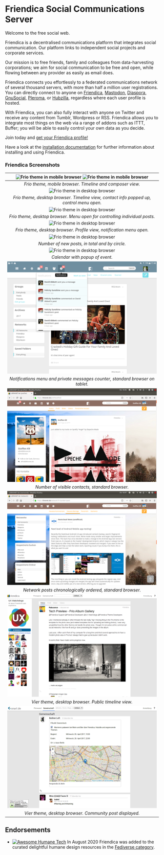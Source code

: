 Friendica Social Communications Server
======================================

Welcome to the free social web.

Friendica is a decentralised communications platform that integrates social communication. Our platform links to independent social projects and corporate services.

Our mission is to free friends, family and colleagues from data-harvesting corporations; we aim for social communication to be free and open, while flowing between any provider as easily as email does.

Friendica connects you effortlessly to a federated communications network of several thousand servers, with more than half a million user registrations. You can directly connect to anyone on [Friendica]( https://friendi.ca), [Mastodon](https://joinmastodon.org/), [Diaspora](https://diasporafoundation.org/), [GnuSocial](https://gnu.io/social/), [Pleroma](https://pleroma.social/), or [Hubzilla](https://hubzilla.org/), regardless where each user profile is hosted.

With Friendica, you can also fully interact with anyone on Twitter and receive any content from Tumblr, Wordpress or RSS. Friendica allows you to integrate most things on the web via a range of addons such as ITTT, Buffer; you will be able to easily control your own data as you decide.

Join today and [get your Friendica profile!](https://dir.friendica.social/servers 'Join Friendica today!')

Have a look at the [installation documentation](doc/Install.md) for further information about installing and using Friendica.

### Friendica Screenshots

| ![Frio theme in mobile browser](images/screenshots/friendica-frio-mobile-profile-1.png?raw=true "Frio theme in mobile browser") ![Frio theme in mobile browser](images/screenshots/friendica-frio-mobile-profile-2.png?raw=true "Frio theme in mobile browser") |
|:---------------------------------------------------------------------------------------------------------------------------------------------------------------------------------------------------------------------------------------------------------------:|
|                                                                                                    *Frio theme, mobile browser. Timeline and composer view.*                                                                                                    |
|                                                                ![Frio theme in desktop browser](images/screenshots/friendica-frio-green-profile-1.png?raw=true "Frio theme in desktop browser")                                                                 |
|                                                                                    *Frio theme, desktop browser. Timeline view, contact info popped up, control menu open.*                                                                                     |
|                                                                ![Frio theme in desktop browser](images/screenshots/friendica-frio-green-profile-2.png?raw=true "Frio theme in desktop browser")                                                                 |
|                                                                                           *Frio theme, desktop browser. Menu open for controlling individual posts.*                                                                                            |
|                                                                 ![Frio theme in desktop browser](images/screenshots/friendica-frio-red-profile-3.png?raw=true "Frio theme in desktop browser")                                                                  |
|                                                                                              *Frio theme, desktop browser. Profile view, notification menu open.*                                                                                               |
|                                                                 ![Frio theme in desktop browser](images/screenshots/friendica-frio-red-profile-2.png?raw=true "Frio theme in desktop browser")                                                                  |
|                                                                                                         *Number of new posts, in total and by circle.*                                                                                                          |
|                                                                 ![Frio theme in desktop browser](images/screenshots/friendica-frio-red-profile-1.png?raw=true "Frio theme in desktop browser")                                                                  |
|                                                                                                                 *Calendar with popup of event.*                                                                                                                 |
|                                     ![Frio theme default colour in standard browser on tablet](images/screenshots/friendica-frio-default-profile-1.png?raw=true "Frio theme default colour in standard browser on tablet")                                      |
|                                                                                         *Notifications menu and private messages counter, standard browser on tablet.*                                                                                          |
|                                                                ![Frio theme in desktop browser](images/screenshots/friendica-frio-brown-profile-2.png?raw=true "Frio theme in desktop browser")                                                                 |
|                                                                                                         *Number of visible contacts, standard browser.*                                                                                                         |
|                                                                ![Frio theme in desktop browser](images/screenshots/friendica-frio-brown-profile-1.png?raw=true "Frio theme in desktop browser")                                                                 |
|                                                                                                   *Network posts chronologically ordered, standard browser.*                                                                                                    |
|                                                                    ![Vier theme in desktop browser](images/screenshots/friendica-vier-profile.png?raw=true "Vier theme in desktop browser")                                                                     |
|                                                                                                      *Vier theme, desktop browser. Public timeline view.*                                                                                                       |
|                                                                   ![Vier theme in desktop browser](images/screenshots/friendica-vier-community.png?raw=true "Vier theme in desktop browser")                                                                    |
|                                                                                                    *Vier theme, desktop browser. Community post displayed.*                                                                                                     |

## Endorsements

- [![Awesome Humane Tech](images/humane-tech-badge.svg)](https://codeberg.org/teaserbot-labs/delightful-humane-design) In August 2020 Friendica was added to the curated delightful humane design resources in the [Fediverse category](https://codeberg.org/teaserbot-labs/delightful-humane-design#fediverse).
